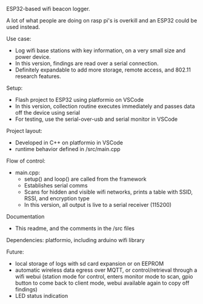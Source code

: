 ESP32-based wifi beacon logger.

A lot of what people are doing on rasp pi's is overkill and an ESP32 could be used instead.

Use case:
- Log wifi base stations with key information, on a very small size and power device.
- In this version, findings are read over a serial connection.
- Definitely expandable to add more storage, remote access, and 802.11 research features. 

Setup:

- Flash project to ESP32 using platformio on VSCode
- In this version, collection routine executes immediately and passes data off the device using serial
- For testing, use the serial-over-usb and serial monitor in VSCode

Project layout:
- Developed in C++ on platformio in VSCode
- runtime behavior defined in /src/main.cpp

Flow of control:
- main.cpp:
  - setup() and loop() are called from the framework
  - Establishes serial comms
  - Scans for hidden and visible wifi networks, prints a table with SSID, RSSI, and encryption type
  - In this version, all output is live to a serial receiver (115200)

Documentation
- This readme, and the comments in the /src files

Dependencies:
platformio, including arduino wifi library

Future:
- local storage of logs with sd card expansion or on EEPROM
- automatic wireless data egress over MQTT, or control/retrieval through a wifi webui (station mode for control, enters monitor mode to scan, gpio button to come back to client mode, webui available again to copy off findings)
- LED status indication
